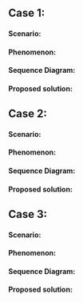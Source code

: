 ## Case 1:

#### Scenario: 
#### Phenomenon:

#### Sequence Diagram:

#### Proposed solution:


## Case 2:

#### Scenario: 
#### Phenomenon:

#### Sequence Diagram:

#### Proposed solution:


## Case 3:

#### Scenario: 
#### Phenomenon:

#### Sequence Diagram:

#### Proposed solution:
